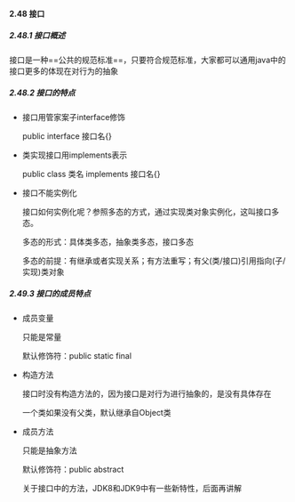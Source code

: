 #### 2.48 接口

##### 2.48.1 接口概述

接口是一种==公共的规范标准==，只要符合规范标准，大家都可以通用java中的接口更多的体现在对行为的抽象

##### 2.48.2 接口的特点

- 接口用管家案子interface修饰

  public interface 接口名{}

- 类实现接口用implements表示

  public class 类名 implements 接口名{}

- 接口不能实例化

  接口如何实例化呢？参照多态的方式，通过实现类对象实例化，这叫接口多态。

  多态的形式：具体类多态，抽象类多态，接口多态

  多态的前提：有继承或者实现关系；有方法重写；有父(类/接口)引用指向(子/实现)类对象

##### 2.49.3 接口的成员特点

- 成员变量

  只能是常量

  默认修饰符：public static final

- 构造方法

  接口时没有构造方法的，因为接口是对行为进行抽象的，是没有具体存在

  一个类如果没有父类，默认继承自Object类

- 成员方法

  只能是抽象方法

  默认修饰符：public abstract
  
  关于接口中的方法，JDK8和JDK9中有一些新特性，后面再讲解


